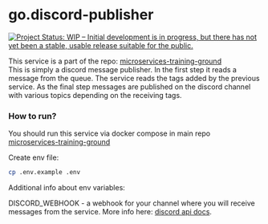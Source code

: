 # go.discord-publisher
<a href="https://www.repostatus.org/#wip"><img src="https://www.repostatus.org/badges/latest/wip.svg" alt="Project Status: WIP – Initial development is in progress, but there has not yet been a stable, usable release suitable for the public." /></a><br>

This service is a part of the repo: [microservices-training-ground](https://github.com/JacekKorta/microservices-training-ground)<br>
This is simply a discord message publisher. In the first step it reads a message from the queue. The service reads the tags added by the previous service. As the final step messages are published on the discord channel with various topics depending on the receiving tags.   

### How to run?

You should run this service via docker compose in main repo [microservices-training-ground](https://github.com/JacekKorta/microservices-training-ground)

Create env file:
```bash
cp .env.example .env
```

Additional info about env variables:

DISCORD_WEBHOOK - a webhook for your channel where you will receive messages from the service. More info here: [discord api docs](https://discord.com/developers/docs/intro).
